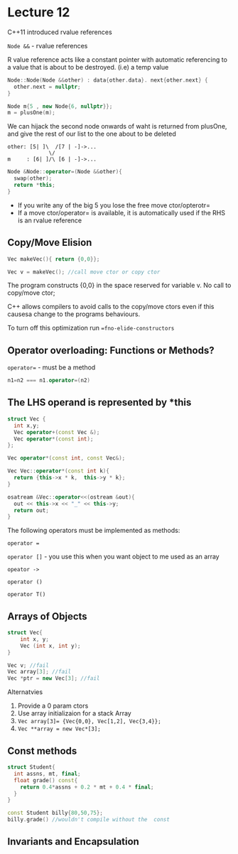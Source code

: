 # Lecture 12

C++11 introduced rvalue references

`Node &&` - rvalue references

R value reference acts like a constant pointer with automatic referencing to a value that is about to be destroyed. (i.e) a temp value

```c++
Node::Node(Node &&other) : data{other.data}. next{other.next} {
  other.next = nullptr;
}
```

```c++
Node m{5 , new Node{6, nullptr}};
m = plusOne(m);
```
We can hijack the second node onwards of waht is returned from plusOne, and give the rest of our list to the one about to be deleted

```
other: [5| ]\  /[7 | -]->...
             \/
m     : [6| ]/\ [6 | -]->...
```

```c++
Node &Node::operator=(Node &&other){
  swap(other);
  return *this;
}
```

- If you write any of the big 5 you lose the free move ctor/opterotr=
- If a move ctor/operator= is available, it is automatically used if the RHS is an rvalue reference

## Copy/Move Elision

```c++
Vec makeVec(){ return {0,0}};

Vec v = makeVec(); //call move ctor or copy ctor
```

The program constructs {0,0} in the space reserved for variable v. No call to copy/move ctor;

C++ allows compilers to avoid calls to the copy/move ctors even if this causesa  change to the programs behaviours.

To turn off this optimization run `=fno-elide-constructors`

## Operator overloading: Functions or Methods?

`operator=` - must be a method

```c++
n1=n2 === n1.operator=(n2)
```

The LHS operand is represented by *this
---

```c++
struct Vec {
  int x,y;
  Vec operator+(const Vec &);
  Vec operator*(const int);
};

Vec operator*(const int, const Vec&);

Vec Vec::operator*(const int k){
  return {this->x * k,  this->y * k};
}

osatream &Vec::operator<<(ostream &out){
  out << this->x << "_" << this->y;
  return out;
}
```

The following operators must be implemented as methods:

`operator =`

`operator []` - you use this when you want object to me used as an array

`opeator ->`

`operator ()`

`operator T()`


## Arrays of Objects
```c++
struct Vec{
    int x, y;
    Vec (int x, int y);
}

Vec v; //fail
Vec array[3]; //fail
Vec *ptr = new Vec[3]; //fail
```

Alternatvies
1. Provide a 0 param ctors
2. Use array initializaion for a stack Array
  1. `Vec array[3]= {Vec{0,0}, Vec[1,2], Vec{3,4}};`
3. `Vec **array = new Vec*[3];`

## Const methods
```c++
struct Student{
  int assns, mt, final;
  float grade() const{
    return 0.4*assns + 0.2 * mt + 0.4 * final;
  }
}

const Student billy{80,50,75};
billy.grade() //wouldn't compile without the  const
```

## Invariants and Encapsulation
